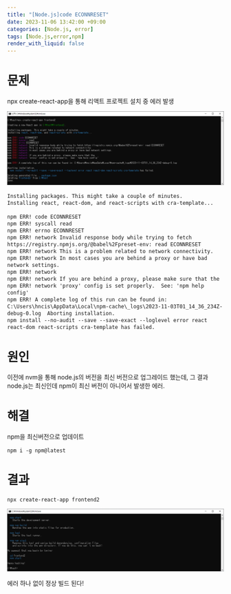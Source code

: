 ```yaml
---
title: "[Node.js]code ECONNRESET"
date: 2023-11-06 13:42:00 +09:00
categories: [Node.js, error]
tags: [Node.js,error,npm]
render_with_liquid: false
---
```


# 문제

npx create-react-app을 통해 리액트 프로젝트 설치 중 에러 발생

![error](/assets/img/post/2023-11-06-node-js-code-ECONNRESET-01.png)

    Installing packages. This might take a couple of minutes. 
    Installing react, react-dom, and react-scripts with cra-template...
    
    npm ERR! code ECONNRESET
    npm ERR! syscall read
    npm ERR! errno ECONNRESET
    npm ERR! network Invalid response body while trying to fetch https://registry.npmjs.org/@babel%2Fpreset-env: read ECONNRESET
    npm ERR! network This is a problem related to network connectivity.
    npm ERR! network In most cases you are behind a proxy or have bad network settings.
    npm ERR! network
    npm ERR! network If you are behind a proxy, please make sure that the
    npm ERR! network 'proxy' config is set properly.  See: 'npm help config'  
    npm ERR! A complete log of this run can be found in: C:\Users\hncis\AppData\Local\npm-cache\_logs\2023-11-03T01_14_36_234Z-debug-0.log  Aborting installation.   
    npm install --no-audit --save --save-exact --loglevel error react react-dom react-scripts cra-template has failed.


# 원인
이전에 nvm을 통해 node.js의 버전을 최신 버전으로 업그레이드 했는데, 그 결과 node.js는 최신인데 npm이 최신 버전이 아니어서 발생한 에러.

# 해결
npm을 최신버전으로 업데이트

    npm i -g npm@latest 

# 결과
    npx create-react-app frontend2 

![error](/assets/img/post/2023-11-06-node-js-code-ECONNRESET-02.png)

에러 하나 없이 정상 빌드 된다!
